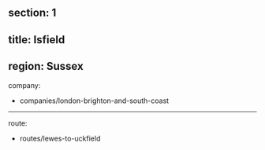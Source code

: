 section: 1
----
title: Isfield
----
region: Sussex
----
company:
- companies/london-brighton-and-south-coast
----
route:
- routes/lewes-to-uckfield
